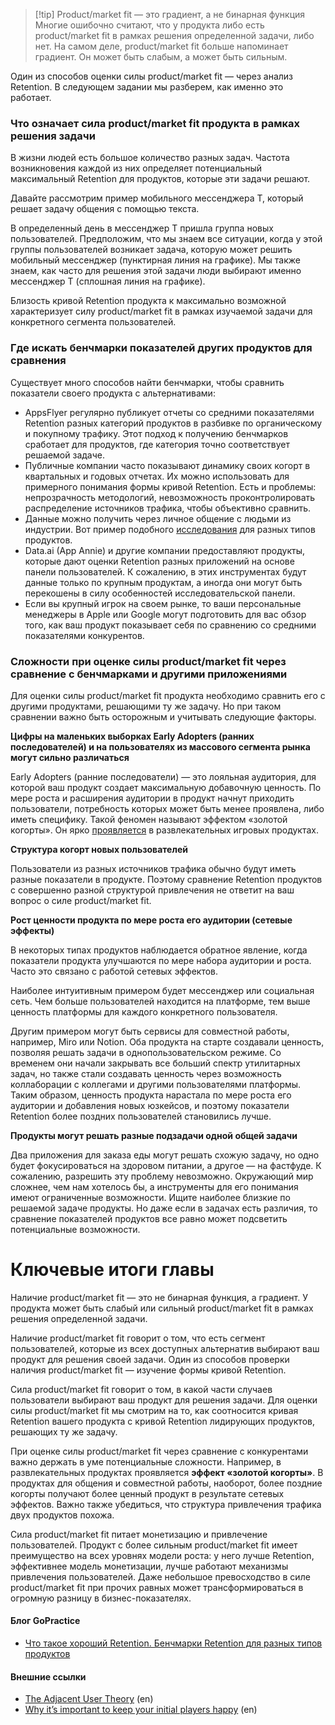 > [!tip] Product/market fit — это градиент, а не бинарная функция
> Многие ошибочно считают, что у продукта либо есть product/market fit в рамках решения определенной задачи, либо нет. На самом деле, product/market fit больше напоминает градиент. Он может быть слабым, а может быть сильным.

Один из способов оценки силы product/market fit — через анализ Retention. В следующем задании мы разберем, как именно это работает.

### Что означает сила product/market fit продукта в рамках решения задачи

В жизни людей есть большое количество разных задач. Частота возникновения каждой из них определяет потенциальный максимальный Retention для продуктов, которые эти задачи решают.


Давайте рассмотрим пример мобильного мессенджера T, который решает задачу общения с помощью текста.

В определенный день в мессенджер T пришла группа новых пользователей. Предположим, что мы знаем все ситуации, когда у этой группы пользователей возникает задача, которую может решить мобильный мессенджер (пунктирная линия на графике). Мы также знаем, как часто для решения этой задачи люди выбирают именно мессенджер T (сплошная линия на графике).

Близость кривой Retention продукта к максимально возможной характеризует силу product/market fit в рамках изучаемой задачи для конкретного сегмента пользователей.

### Где искать бенчмарки показателей других продуктов для сравнения 

Существует много способов найти бенчмарки, чтобы сравнить показатели своего продукта с альтернативами:

- AppsFlyer регулярно публикует отчеты со средними показателями Retention разных категорий продуктов в разбивке по органическому и покупному трафику. Этот подход к получению бенчмарков сработает для продуктов, где категория точно соответствует решаемой задаче.
- Публичные компании часто показывают динамику своих когорт в квартальных и годовых отчетах. Их можно использовать для примерного понимания формы кривой Retention. Есть и проблемы: непрозрачность методологий, невозможность проконтролировать распределение источников трафика, чтобы объективно сравнить.
- Данные можно получить через личное общение с людьми из индустрии. Вот пример подобного [исследования](https://gopractice.ru/lenny_rachitsky_what_is_good_retention/) для разных типов продуктов.
- Data.ai (App Annie) и другие компании предоставляют продукты, которые дают оценки Retention разных приложений на основе панели пользователей. К сожалению, в этих инструментах будут данные только по крупным продуктам, а иногда они могут быть перекошены в силу особенностей исследовательской панели.
- Если вы крупный игрок на своем рынке, то ваши персональные менеджеры в Apple или Google могут подготовить для вас обзор того, как ваш продукт показывает себя по сравнению со средними показателями конкурентов.

### Сложности при оценке силы product/market fit через сравнение с бенчмарками и другими приложениями

Для оценки силы product/market fit продукта необходимо сравнить его с другими продуктами, решающими ту же задачу. Но при таком сравнении важно быть осторожным и учитывать следующие факторы.

**Цифры на маленьких выборках Early Adopters (ранних последователей) и на пользователях из массового сегмента рынка могут сильно различаться**

Early Adopters (ранние последователи) — это лояльная аудитория, для которой ваш продукт создает максимальную добавочную ценность. По мере роста и расширения аудитории в продукт начнут приходить пользователи, потребность которых может быть менее проявлена, либо иметь специфику. Такой феномен называют эффектом «золотой когорты». Он ярко [проявляется](https://gameanalytics.com/blog/golden-cohort/) в развлекательных игровых продуктах.

**Структура когорт новых пользователей**

Пользователи из разных источников трафика обычно будут иметь разные показатели в продукте. Поэтому сравнение Retention продуктов с совершенно разной структурой привлечения не ответит на ваш вопрос о силе product/market fit.

**Рост ценности продукта по мере роста его аудитории (сетевые эффекты)**

В некоторых типах продуктов наблюдается обратное явление, когда показатели продукта улучшаются по мере набора аудитории и роста. Часто это связано с работой сетевых эффектов.

Наиболее интуитивным примером будет мессенджер или социальная сеть. Чем больше пользователей находится на платформе, тем выше ценность платформы для каждого конкретного пользователя.

Другим примером могут быть сервисы для совместной работы, например, Miro или Notion. Оба продукта на старте создавали ценность, позволяя решать задачи в однопользовательском режиме. Со временем они начали закрывать все больший спектр утилитарных задач, но также стали создавать ценность через возможность коллаборации с коллегами и другими пользователями платформы. Таким образом, ценность продукта нарастала по мере роста его аудитории и добавления новых юзкейсов, и поэтому показатели Retention более поздних пользователей становились лучше.

**Продукты могут решать разные подзадачи одной общей задачи**

Два приложения для заказа еды могут решать схожую задачу, но одно будет фокусироваться на здоровом питании, а другое — на фастфуде. К сожалению, разрешить эту проблему невозможно. Окружающий мир сложнее, чем нам хотелось бы, а инструменты для его понимания имеют ограниченные возможности. Ищите наиболее близкие по решаемой задаче продукты. Но даже если в задачах есть различия, то сравнение показателей продуктов все равно может подсветить потенциальные возможности.

# Ключевые итоги главы

Наличие product/market fit — это не бинарная функция, а градиент. У продукта может быть слабый или сильный product/market fit в рамках решения определенной задачи.

Наличие product/market fit говорит о том, что есть сегмент пользователей, которые из всех доступных альтернатив выбирают ваш продукт для решения своей задачи. Один из способов проверки наличия product/market fit — изучение формы кривой Retention.

Сила product/market fit говорит о том, в какой части случаев пользователи выбирают ваш продукт для решения задачи. Для оценки силы product/market fit мы смотрим на то, как соотносится кривая Retention вашего продукта с кривой Retention лидирующих продуктов, решающих ту же задачу.

При оценке силы product/market fit через сравнение с конкурентами важно держать в уме потенциальные сложности. Например, в развлекательных продуктах проявляется **эффект «золотой когорты»**. В продуктах для общения и совместной работы, наоборот, более поздние когорты получают более ценный продукт в результате сетевых эффектов. Важно также убедиться, что структура привлечения трафика двух продуктов похожа.

Сила product/market fit питает монетизацию и привлечение пользователей. Продукт с более сильным product/market fit имеет преимущество на всех уровнях модели роста: у него лучше Retention, эффективнее модель монетизации, лучше работают механизмы привлечения пользователей. Даже небольшое превосходство в силе product/market fit при прочих равных может трансформироваться в огромную разницу в бизнес-показателях.

#### Блог GoPractice

- [Что такое хороший Retention. Бенчмарки Retention для разных типов продуктов](https://gopractice.ru/product/lenny_rachitsky_what_is_good_retention/) 

#### Внешние ссылки

- [The Adjacent User Theory](https://andrewchen.com/the-adjacent-user-theory/) (en)
- [Why it’s important to keep your initial players happy](https://gameanalytics.com/blog/golden-cohort/) (en)